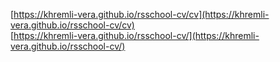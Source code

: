 [https://khremli-vera.github.io/rsschool-cv/cv](https://khremli-vera.github.io/rsschool-cv/cv)  
[https://khremli-vera.github.io/rsschool-cv/](https://khremli-vera.github.io/rsschool-cv/)
